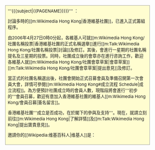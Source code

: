 <div class="boilerplate metadata" id="vfd" style="margin: 0 5%; padding: 7px 7px 7px 7px; background: #FFFDD0; border: 1px solid #999999; text-align: left; font-size:95%;">
'''{{{subject|{{PAGENAME}}}}}''' ：<br>

討論多時的[[m:Wikimedia Hong Kong|香港維基社團]]，已進入正式籌組程序。

由2006年4月27日0時0分起，各維基人可就[[m:Wikimedia Hong Kong/社團名稱投票|香港維基社團的正式名稱選舉]]進行[[m:Talk:Wikimedia Hong Kong/社團名稱投票|討論]]及修訂。其後，會進行一星期的社團名稱提名及三星期的投票。同時，社團成立後的會章亦在進行咨詢工作，歡迎各維基人就[[m:Wikimedia Hong Kong/社團會章草案|會章草案]][[m:Talk:Wikimedia Hong Kong/社團會章草案|提出意見]]及修訂。

當正式的社團名稱選出後，社團會開始正式召募會員及準備召開第一次會員大會，詳情可參閱[[m:Wikimedia Hong Kong#成立流程 Schedule|成立流程]]。為方便預計社團成立時的會員人數，現階段將會進行'''初步的'''會員召募，歡迎有意加入香港維基社團的維基人[[m:Wikimedia Hong Kong/會員召募|簽名留言]]。

香港維基社團'''成立是否成功，在於閣下的參與及支持'''。現在，就請立刻前往[[m:Wikimedia Hong Kong|了解詳情]]及[[m:Talk:Wikimedia Hong Kong|提出寶貴意見]]。

邀請你的[[Wikipedia:维基百科人|维基人]]是：
</div>